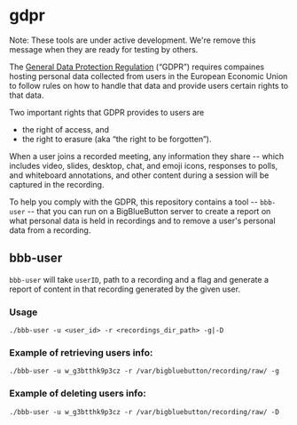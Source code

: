 # gdpr

Note: These tools are under active development.  We're remove this message when they are ready for testing by others.

The [General Data Protection Regulation](https://ec.europa.eu/commission/priorities/justice-and-fundamental-rights/data-protection/2018-reform-eu-data-protection-rules_en) (“GDPR”) requires compaines hosting personal data collected from users in the European Economic Union to follow rules on how to handle that data and provide users certain rights to that data.

Two important rights that GDPR provides to users are 

  * the right of access, and 
  * the right to erasure (aka “the right to be forgotten”). 

When a user joins a recorded meeting, any information they share -- which includes video, slides, desktop, chat, and emoji icons, responses to polls, and whiteboard annotations, and other content during a session will be captured in the recording.

To help you comply with the GDPR, this repository contains a tool -- `bbb-user` -- that you can run on a BigBlueButton server to create a report on what personal data is held in recordings and to remove a user's personal data from a recording.


## bbb-user

`bbb-user` will take `userID`, path to a recording and a flag and generate a report of content in that recording generated by the given user.

### Usage

~~~
./bbb-user -u <user_id> -r <recordings_dir_path> -g|-D
~~~

### Example of retrieving users info:

~~~
./bbb-user -u w_g3btthk9p3cz -r /var/bigbluebutton/recording/raw/ -g
~~~

### Example of deleting users info:

~~~
./bbb-user -u w_g3btthk9p3cz -r /var/bigbluebutton/recording/raw/ -D 
~~~

